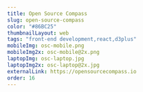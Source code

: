```yaml
---
title: Open Source Compass
slug: open-source-compass
color: "#86BC25"
thumbnailLayout: web
tags: "front-end development,react,d3plus"
mobileImg: osc-mobile.png
mobileImg2x: osc-mobile@2x.png
laptopImg: osc-laptop.jpg
laptopImg2x: osc-laptop@2x.jpg
externalLink: https://opensourcecompass.io
order: 16
---
```

